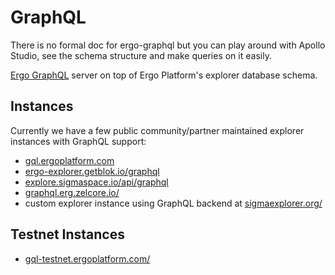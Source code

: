 # GraphQL

There is no formal doc for ergo-graphql but you can play around with Apollo Studio, see the schema structure and make queries on it easily.

[Ergo GraphQL](https://github.com/capt-nemo429/ergo-graphql) server on top of Ergo Platform's explorer database schema.

## Instances

Currently we have a few public community/partner maintained explorer instances with GraphQL support:

- [gql.ergoplatform.com](https://gql.ergoplatform.com)
- [ergo-explorer.getblok.io/graphql](https://ergo-explorer.getblok.io/graphql)
- [explore.sigmaspace.io/api/graphql](https://explore.sigmaspace.io/api/graphql)
- [graphql.erg.zelcore.io/](https://graphql.erg.zelcore.io/)
- custom explorer instance using GraphQL backend at [sigmaexplorer.org/](https://sigmaexplorer.org/)

## Testnet Instances

- [gql-testnet.ergoplatform.com/](https://gql-testnet.ergoplatform.com/)